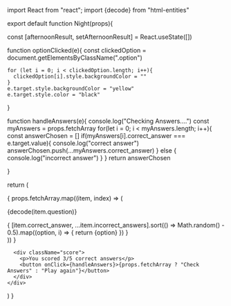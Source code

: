 import React from "react";
import {decode} from "html-entities"

export default function Night(props){
  
  const [afternoonResult, setAfternoonResult] = React.useState([])
  
  function optionClicked(e){
    const clickedOption = document.getElementsByClassName(".option")
    
    for (let i = 0; i < clickedOption.length; i++){
      clickedOption[i].style.backgroundColor = ""
    }
    e.target.style.backgroundColor = "yellow"
    e.target.style.color = "black"
  }
  
  function handleAnswers(e){
    console.log("Checking Answers....")
    const myAnswers = props.fetchArray
    for(let i = 0; i < myAnswers.length; i++){
      const answerChosen = []
      if(myAnswers[i].correct_answer === e.target.value){
        console.log("correct answer")
        answerChosen.push(...myAnswers.correct_answer)
      } else {
        console.log("incorrect answer")
      }
    } return answerChosen
    
  }
  
  return (
    <div className="night-container">
      {
        props.fetchArray.map((item, index) => (
          <div className="question">
            <p key={index}>{decode(item.question)}</p>
            <div className="options-container">
              {
                [item.correct_answer, ...item.incorrect_answers].sort(() => Math.random() - 0.5).map((option, i) => {
                  return <span className="option" key={i} onClick={optionClicked}>{option}</span>
                })
              }
            </div>
          </div>
        ))
      }

      <div className="score">
        <p>You scored 3/5 correct answers</p>
        <button onClick={handleAnswers}>{props.fetchArray ? "Check Answers" : "Play again"}</button>
      </div>
    </div>
  )
}